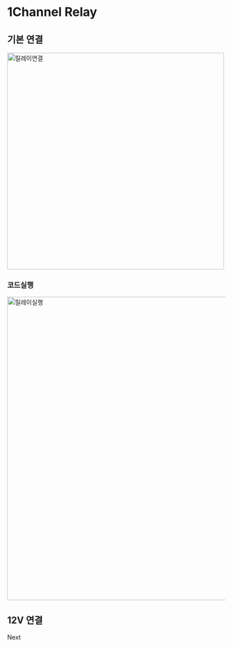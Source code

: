 # 1Channel Relay

## 기본 연결
<img src="https://raw.githubusercontent.com/hugoMGSung/study-smarthome/main/images/1ch_relay_01.png" width="500" alt="릴레이연결">

### 코드실행
<img src="https://raw.githubusercontent.com/hugoMGSung/study-smarthome/main/images/1ch_relay_02.gif" width="700" alt="릴레이실행">

## 12V 연결

Next
